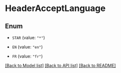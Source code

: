 # HeaderAcceptLanguage

## Enum


* `STAR` (value: `"*"`)

* `EN` (value: `"en"`)

* `FR` (value: `"fr"`)


[[Back to Model list]](../README.md#documentation-for-models) [[Back to API list]](../README.md#documentation-for-api-endpoints) [[Back to README]](../README.md)


